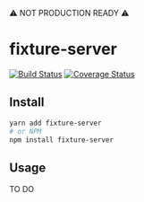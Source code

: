 ⚠️ NOT PRODUCTION READY ⚠️

# fixture-server

[![Build Status](https://travis-ci.com/DevSide/fixture-server.svg?branch=master)](https://travis-ci.com/DevSide/fixture-server)
[![Coverage Status](https://coveralls.io/repos/github/DevSide/fixture-server/badge.svg?branch=master)](https://coveralls.io/github/DevSide/fixture-server?branch=master)

## Install

```bash
yarn add fixture-server
# or NPM
npm install fixture-server
```

## Usage

TO DO
